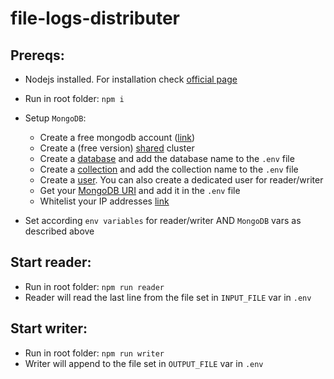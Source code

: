 # file-logs-distributer

## Prereqs:

- Nodejs installed. For installation check [official page](https://nodejs.org/en/learn/getting-started/how-to-install-nodejs)
- Run in root folder: `npm i`
- Setup `MongoDB`:

  - Create a free mongodb account ([link](https://www.mongodb.com/cloud/atlas/register))
  - Create a (free version) [shared](https://www.mongodb.com/basics/clusters/mongodb-cluster-setup) cluster
  - Create a [database](https://www.mongodb.com/basics/create-database) and add the database name to the `.env` file
  - Create a [collection](https://www.mongodb.com/docs/compass/current/collections/) and add the collection name to the `.env` file
  - Create a [user](https://www.mongodb.com/docs/manual/tutorial/create-users/). You can also create a dedicated user for reader/writer
  - Get your [MongoDB URI](https://www.mongodb.com/basics/mongodb-connection-string#:~:text=How%20to%20get%20your%20MongoDB,connection%20string%20for%20your%20cluster) and add it in the `.env` file
  - Whitelist your IP addresses [link](https://www.mongodb.com/docs/atlas/security/ip-access-list/)

- Set according `env variables` for reader/writer AND `MongoDB` vars as described above

## Start reader:

- Run in root folder: `npm run reader`
- Reader will read the last line from the file set in `INPUT_FILE` var in `.env`

## Start writer:

- Run in root folder: `npm run writer`
- Writer will append to the file set in `OUTPUT_FILE` var in `.env`
